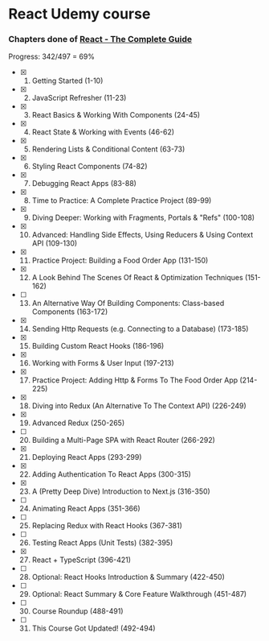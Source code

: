 # React Udemy course

### Chapters done of [React - The Complete Guide](https://www.udemy.com/course/react-the-complete-guide-incl-redux)

Progress: 342/497 = 69%

-   [x] 1. Getting Started (1-10)
-   [x] 2. JavaScript Refresher (11-23)
-   [x] 3. React Basics & Working With Components (24-45)
-   [x] 4. React State & Working with Events (46-62)
-   [x] 5. Rendering Lists & Conditional Content (63-73)
-   [x] 6. Styling React Components (74-82)
-   [x] 7. Debugging React Apps (83-88)
-   [x] 8. Time to Practice: A Complete Practice Project (89-99)
-   [x] 9. Diving Deeper: Working with Fragments, Portals & "Refs" (100-108)
-   [x] 10. Advanced: Handling Side Effects, Using Reducers & Using Context API (109-130)
-   [x] 11. Practice Project: Building a Food Order App (131-150)
-   [x] 12. A Look Behind The Scenes Of React & Optimization Techniques (151-162)
-   [ ] 13. An Alternative Way Of Building Components: Class-based Components (163-172)
-   [x] 14. Sending Http Requests (e.g. Connecting to a Database) (173-185)
-   [x] 15. Building Custom React Hooks (186-196)
-   [x] 16. Working with Forms & User Input (197-213)
-   [x] 17. Practice Project: Adding Http & Forms To The Food Order App (214-225)
-   [x] 18. Diving into Redux (An Alternative To The Context API) (226-249)
-   [x] 19. Advanced Redux (250-265)
-   [ ] 20. Building a Multi-Page SPA with React Router (266-292)
-   [x] 21. Deploying React Apps (293-299)
-   [x] 22. Adding Authentication To React Apps (300-315)
-   [x] 23. A (Pretty Deep Dive) Introduction to Next.js (316-350)
-   [ ] 24. Animating React Apps (351-366)
-   [ ] 25. Replacing Redux with React Hooks (367-381)
-   [ ] 26. Testing React Apps (Unit Tests) (382-395)
-   [x] 27. React + TypeScript (396-421)
-   [ ] 28. Optional: React Hooks Introduction & Summary (422-450)
-   [ ] 29. Optional: React Summary & Core Feature Walkthrough (451-487)
-   [ ] 30. Course Roundup (488-491)
-   [ ] 31. This Course Got Updated! (492-494)
